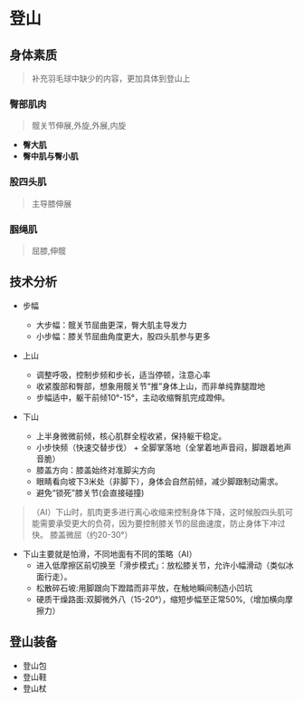 # 登山

## 身体素质
> 补充羽毛球中缺少的内容，更加具体到登山上

### 臀部肌肉
>髋关节伸展,外旋,外展,内旋
- **臀大肌**
- **臀中肌与臀小肌**

### 股四头肌
>主导膝伸展

### 腘绳肌
>屈膝,伸髋

## 技术分析
* 步幅
  * 大步幅：髋关节屈曲更深，臀大肌主导发力
  * 小步幅：膝关节屈曲角度更大，股四头肌参与更多

* 上山
  * 调整呼吸，控制步频和步长，适当停顿，注意心率
  * 收紧腹部和臀部，想象用髋关节“推”身体上山，而非单纯靠腿蹬地
  * 步幅适中，躯干前倾10°-15°，主动收缩臀肌完成蹬伸。

* 下山
  * 上半身微微前倾，核心肌群全程收紧，保持躯干稳定。
  * 小步快频（快速交替步伐） + 全脚掌落地（全掌着地声音闷，脚跟着地声音脆）
  * 膝盖方向：膝盖始终对准脚尖方向
  * 眼睛看向坡下3米处（非脚下），身体会自然前倾，减少脚跟制动需求。
  * 避免“锁死”膝关节(会直接碰撞)

>（AI）下山时，肌肉更多进行离心收缩来控制身体下降，这时候股四头肌可能需要承受更大的负荷，因为要控制膝关节的屈曲速度，防止身体下冲过快。
> 膝盖微屈（约20-30°）

* 下山主要就是怕滑，不同地面有不同的策略（AI）
  * 进入低摩擦区前切换至「滑步模式」：放松膝关节，允许小幅滑动（类似冰面行走）。
  * 松散碎石坡:用脚跟向下蹬踏而非平放，在触地瞬间制造小凹坑
  * 硬质干燥路面:双脚微外八（15-20°），缩短步幅至正常50%,（增加横向摩擦力）

## 登山装备
* 登山包
* 登山鞋
* 登山杖
